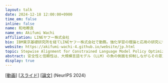 ```yaml
---
layout: talk
date: 2024-12-18 12:00:00+0900
time_em: false
inline: false
name: 和地瞭良
name_en: Akifumi Wachi
affiliation: LINEヤフー株式会社
bio: IBM東京基礎研究所を経てLINEヤフー株式会社で勤務。強化学習の理論と応用の研究に従事。とくに、安全性に関する制約条件を課した強化学習の理論解析、および言語モデルのセーフティアライメントなどの実応用に興味がある。著書（共著）に『強化学習から信頼できる意思決定へ』。博士（情報工学）。
website: https://akifumi-wachi-4.github.io/website/jp.html
topic: Stepwise Alignment for Constrained Language Model Policy Optimization
abstract: 安全性と信頼性は、大規模言語モデル (LLM) の負の側面を抑制しながらその恩恵を享受するための必須の要件です。この課題を解決するために「アライメント」と呼ばれる技術が盛んに研究されており、Reinforcement Learning from Human Feedback (RLHF) や Direct Preference Optimization (DPO) などが主要技術として用いられています。しかしながら、RLHF や DPO は、人間による選好ラベルが一次元の報酬関数に基づいていているという暗黙の仮定をとっており、人間の複雑な評価基準を表現することが困難である、という欠点がありました。私達の NeurIPS 2024 の論文では、言語モデルのアライメントを、安全制約の下で報酬（有用性）を最大化する方策最適化問題として定式化し、Stepwise Alignment for Constrained Policy Optimization（SACPO）というアルゴリズムを提案しました。SACPOは、「報酬と安全性の両方を考慮した言語モデルは報酬のみに関してアライメントした言語モデルから直接獲得できる」という理論的裏付けに基づいています。この理論をもとに、SACPOは、DPOなどのシンプルで強力なアライメント手法を適用しながら、それぞれの指標に対して言語モデルを段階的にアライメントします。SACPOは、実装の簡便さ・安定性・計算効率などの利点があるほか、アルゴリズムやデータセットの柔軟性という最大の特徴を有しています。さらに、SACPO とモデルマージを組み合わせた、実用的な派生手法 (P-SACPO) についても解説します。最後に、SACPOが、7Bクラスの言語モデルのファインチューニングタスクにおいて、既存手法よりも報酬（有用性）と安全性（無害性）の両方で優位な結果が得られた、という実験結果を紹介します。
display: true
---
```


[[動画]](https://www.youtube.com/watch?v=-SKeuQibvoQ) [[スライド]](https://speakerdeck.com/akifumi_wachi/nlpkorokiumu-sacpo-neurips-2024) [[論文]](https://arxiv.org/abs/2404.11049) (NeurIPS 2024)
